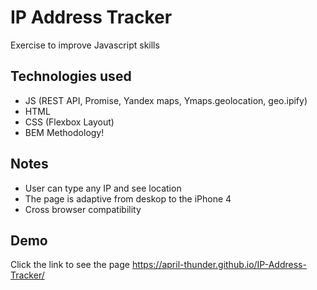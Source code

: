 
# IP Address Tracker

Exercise to improve Javascript skills

## Technologies used

- JS (REST API, Promise, Yandex maps, Ymaps.geolocation, geo.ipify)
- HTML
- CSS (Flexbox Layout)
- BEM Methodology!

## Notes

- User can type any IP and see location
- The page is adaptive from deskop to the iPhone 4
- Сross browser compatibility

## Demo

Click the link to see the page https://april-thunder.github.io/IP-Address-Tracker/



